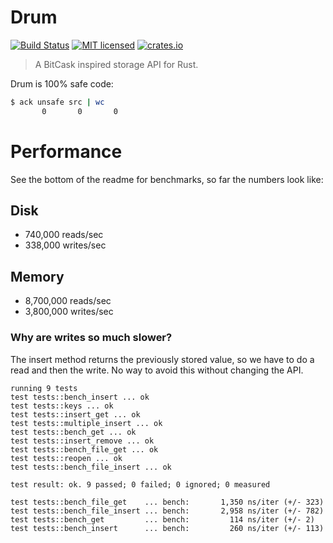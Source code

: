 # Drum

[![Build Status](https://travis-ci.org/jmars/drum.svg?branch=master)](https://travis-ci.org/jmars/drum)
[![MIT licensed](https://img.shields.io/badge/license-MIT-blue.svg)](./LICENSE)
[![crates.io](http://meritbadge.herokuapp.com/drum)](https://crates.io/crates/drum)

> A BitCask inspired storage API for Rust.

Drum is 100% safe code:

```sh
$ ack unsafe src | wc
       0       0       0
```

# Performance

See the bottom of the readme for benchmarks, so far the numbers look like:

## Disk
- 740,000 reads/sec
- 338,000 writes/sec

## Memory
- 8,700,000 reads/sec
- 3,800,000 writes/sec

### Why are writes so much slower?

The insert method returns the previously stored value, so we have to do a read
and then the write. No way to avoid this without changing the API.

```
running 9 tests
test tests::bench_insert ... ok
test tests::keys ... ok
test tests::insert_get ... ok
test tests::multiple_insert ... ok
test tests::bench_get ... ok
test tests::insert_remove ... ok
test tests::bench_file_get ... ok
test tests::reopen ... ok
test tests::bench_file_insert ... ok

test result: ok. 9 passed; 0 failed; 0 ignored; 0 measured
```

```
test tests::bench_file_get    ... bench:       1,350 ns/iter (+/- 323)
test tests::bench_file_insert ... bench:       2,958 ns/iter (+/- 782)
test tests::bench_get         ... bench:         114 ns/iter (+/- 2)
test tests::bench_insert      ... bench:         260 ns/iter (+/- 113)
```